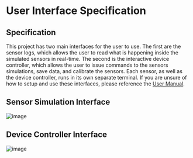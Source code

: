 # User Interface Specification

## Specification
This project has two main interfaces for the user to use. The first are the sensor logs, which allows the user to read what is happening
inside the simulated sensors in real-time. The second is the interactive device controller, which allows the user to issue commands to
the sensors simulations, save data, and calibrate the sensors. Each sensor, as well as the device controller, runs in its own
separate terminal. If you are unsure of how to setup and use these interfaces, please reference the [User Manual](https://github.com/DarkNomads/DistoY/blob/4391f5ecf530f11e3e76aa20a8bf5aeaff96503a/user_docs/user_manual.md).

## Sensor Simulation Interface
![image](https://user-images.githubusercontent.com/33441174/232245942-838f3837-5545-4462-a2ec-cfe2ca384223.png)

## Device Controller Interface
![image](https://user-images.githubusercontent.com/33441174/232245986-540245a5-9020-4659-bb50-5d01a211270d.png)
